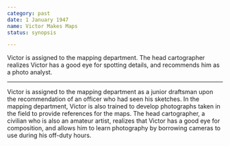 ```yaml
---
category: past
date: 1 January 1947
name: Victor Makes Maps
status: synopsis

---
```

Victor is assigned to the mapping department. The head cartographer realizes Victor has a good eye for spotting details, and recommends him as a photo analyst.

------

Victor is assigned to
the mapping department as a junior draftsman upon the recommendation of
an officer who had seen his sketches. In the mapping department, Victor
is also trained to develop photographs taken in the field to provide
references for the maps. The head cartographer, a civilian who is also
an amateur artist, realizes that Victor has a good eye for composition,
and allows him to learn photography by borrowing cameras to use during
his off-duty hours.
